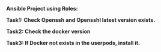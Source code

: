 **Ansible Project using Roles:**

**Task1: Check Openssh and Opensshl latest version exists.**

**Task2: Check the docker version**

**Task3: If Docker not exists in the userpods, install it.**
